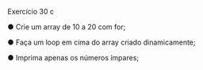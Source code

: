 Exercício 30 c

● Crie um array de 10 a 20 com for;

● Faça um loop em cima do array criado dinamicamente;

● Imprima apenas os números ímpares;